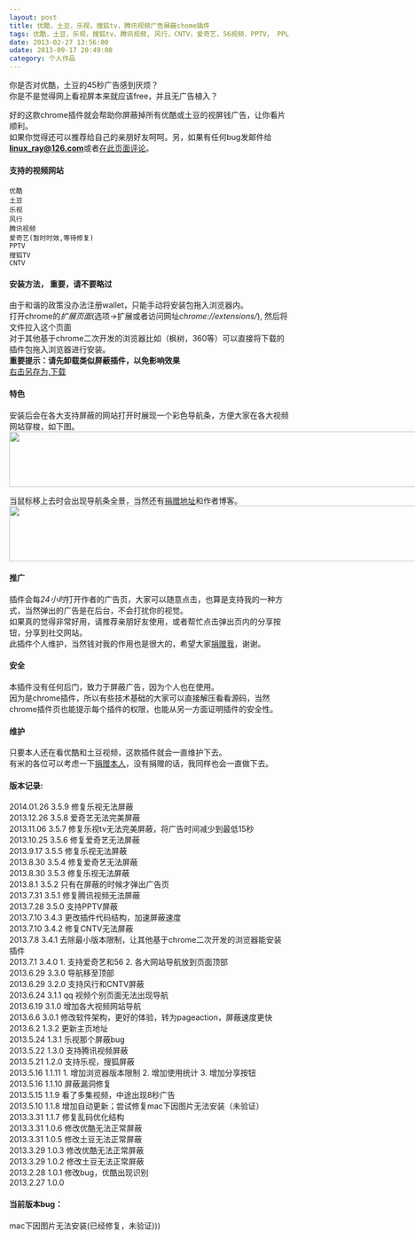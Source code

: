 ```yaml
---
layout: post
title: 优酷，土豆，乐视，搜狐tv，腾讯视频广告屏蔽chome插件
tags: 优酷，土豆，乐视，搜狐tv，腾讯视频, 风行，CNTV，爱奇艺，56视频，PPTV， PPLIVE, 广告屏蔽， chome插件， 360广告屏蔽插件，枫叶广告屏蔽插件
date: 2013-02-27 13:56:00
udate: 2013-09-17 20:49:00
category: 个人作品
---
```

[download]: /file/fuckad.crx "点击下载插件" 
[donate]: https://me.alipay.com/sangeshitou "捐赠地址"
[commloc]: #disqus_thread "去评论"

你是否对优酷，土豆的45秒广告感到厌烦？   
你是不是觉得网上看视屏本来就应该free，并且无广告植入？   
   
好的这款chrome插件就会帮助你屏蔽掉所有优酷或土豆的视屏钱广告，让你看片顺利。   
如果你觉得还可以推荐给自己的亲朋好友呵呵。另，如果有任何bug发邮件给**linux_ray@126.com**或者[在此页面评论][commloc]。    

#### 支持的视频网站  
    
    优酷  
    土豆  
    乐视  
    风行  
    腾讯视频  
    爱奇艺(暂时时效,等待修复)  
    PPTV  
    搜狐TV  
    CNTV  
  
  
#### 安装方法， **重要，请不要略过**
由于和谐的政策没办法注册wallet，只能手动将安装包拖入浏览器内。   
打开chrome的*扩展页面*(选项->扩展或者访问网址*chrome://extensions/*), 然后将文件拉入这个页面   
对于其他基于chrome二次开发的浏览器比如（枫树，360等）可以直接将下载的插件包拖入浏览器进行安装。  
**重要提示：请先卸载类似屏蔽插件，以免影响效果**    
[右击另存为,下载][download]  
   
#### 特色 
安装后会在各大支持屏蔽的网站打开时展现一个彩色导航条，方便大家在各大视频网站穿梭，如下图。  
<img src='/static/img/fuckad/navihidden.png' style="max-width:1000px;width:1000px;height:100px;overflow:hidden;"/>
  
当鼠标移上去时会出现导航条全景，当然还有[捐赠地址][donate]和作者博客。  
<img src='/static/img/fuckad/navishow.png' style="max-width:1000px;width:1000px;height:100px;overflow:hidden;"/>
   
#### 推广
插件会每*24小时*打开作者的广告页，大家可以随意点击，也算是支持我的一种方式，当然弹出的广告是在后台，不会打扰你的视觉。  
如果真的觉得非常好用，请推荐亲朋好友使用，或者帮忙点击弹出页内的分享按钮，分享到社交网站。     
此插件个人维护，当然钱对我的作用也是很大的，希望大家[捐赠我][donate]，谢谢。     
   
#### 安全
本插件没有任何后门，致力于屏蔽广告，因为个人也在使用。   
因为是chrome插件，所以有些技术基础的大家可以直接解压看看源码，当然chrome插件页也能提示每个插件的权限，也能从另一方面证明插件的安全性。   
   
#### 维护
只要本人还在看优酷和土豆视频，这款插件就会一直维护下去。   
有米的各位可以考虑一下[捐赠本人][donate]，没有捐赠的话，我同样也会一直做下去。   

    
    
#### 版本记录:
2014\.01\.26 3\.5\.9  修复乐视无法屏蔽   
2013\.12\.26 3\.5\.8  爱奇艺无法完美屏蔽   
2013\.11\.06 3\.5\.7  修复乐视tv无法完美屏蔽，将广告时间减少到最低15秒   
2013\.10\.25 3\.5\.6  修复爱奇艺无法屏蔽   
2013\.9\.17 3\.5\.5  修复乐视无法屏蔽   
2013\.8\.30 3\.5\.4  修复爱奇艺无法屏蔽   
2013\.8\.30 3\.5\.3  修复乐视无法屏蔽   
2013\.8\.1 3\.5\.2  只有在屏蔽的时候才弹出广告页  
2013\.7\.31 3\.5\.1  修复腾讯视频无法屏蔽     
2013\.7\.28 3\.5\.0  支持PPTV屏蔽   
2013\.7\.10 3\.4\.3  更改插件代码结构，加速屏蔽速度  
2013\.7\.10 3\.4\.2  修复CNTV无法屏蔽  
2013\.7\.8 3\.4\.1  去除最小版本限制，让其他基于chrome二次开发的浏览器能安装插件  
2013\.7\.1 3\.4\.0  1. 支持爱奇艺和56 2. 各大网站导航放到页面顶部   
2013\.6\.29 3\.3\.0  导航移至顶部   
2013\.6\.29 3\.2\.0  支持风行和CNTV屏蔽   
2013\.6\.24 3\.1\.1  qq 视频个别页面无法出现导航  
2013\.6\.19 3\.1\.0  增加各大视频网站导航  
2013\.6\.6 3\.0\.1  修改软件架构，更好的体验，转为pageaction，屏蔽速度更快  
2013\.6\.2 1\.3\.2  更新主页地址  
2013\.5\.24 1\.3\.1  乐视那个屏蔽bug   
2013\.5\.22 1\.3\.0  支持腾讯视频屏蔽   
2013\.5\.21 1\.2\.0  支持乐视，搜狐屏蔽   
2013\.5\.16 1\.1\.11  1\. 增加浏览器版本限制 2\. 增加使用统计 3\. 增加分享按钮   
2013\.5\.16 1\.1\.10  屏蔽漏洞修复   
2013\.5\.15 1\.1\.9  看了多集视频，中途出现8秒广告   
2013\.5\.10 1\.1\.8  增加自动更新；尝试修复mac下因图片无法安装（未验证）   
2013\.3\.31 1\.1\.7  修复乱码优化结构   
2013\.3\.31 1\.0\.6  修改优酷无法正常屏蔽   
2013\.3\.31 1\.0\.5  修改土豆无法正常屏蔽   
2013\.3\.29 1\.0\.3  修改优酷无法正常屏蔽   
2013\.3\.29 1\.0\.2  修改土豆无法正常屏蔽   
2013\.2\.28 1\.0\.1  修改bug，优酷出现识别   
2013\.2\.27 1\.0\.0    
   
   
#### 当前版本bug：   
mac下因图片无法安装(已经修复，未验证)))   
